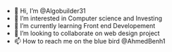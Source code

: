 - 👋 Hi, I’m @Algobuilder31
- 👀 I’m interested in Computer science and Investing 
- 🌱 I’m currently learning Front end Developement 
- 💞️ I’m looking to collaborate on web design project 
- 📫 How to reach me on the blue bird @AhmedBenh1

<!---
Algobuilder31/Algobuilder31 is a ✨ special ✨ repository because its `README.md` (this file) appears on your GitHub profile.
You can click the Preview link to take a look at your changes.
--->
